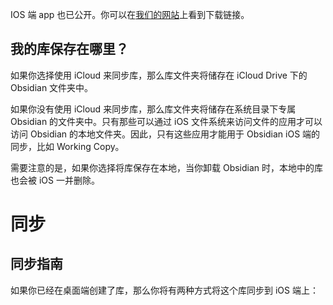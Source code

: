 IOS 端 app 也已公开。你可以在[我们的网站](https://obsidian.md/mobile)上看到下载链接。

## 我的库保存在哪里？

如果你选择使用 iCloud 来同步库，那么库文件夹将储存在 iCloud Drive 下的 Obsidian 文件夹中。

如果你没有使用 iCloud 来同步库，那么库文件夹将储存在系统目录下专属 Obsidian 的文件夹中。只有那些可以通过 iOS 文件系统来访问文件的应用才可以访问 Obsidian 的本地文件夹。因此，只有这些应用才能用于 Obsidian iOS 端的同步，比如 Working Copy。

需要注意的是，如果你选择将库保存在本地，当你卸载 Obsidian 时，本地中的库也会被 iOS 一并删除。

# 同步

## 同步指南

如果你已经在桌面端创建了库，那么你将有两种方式将这个库同步到 iOS 端上：
